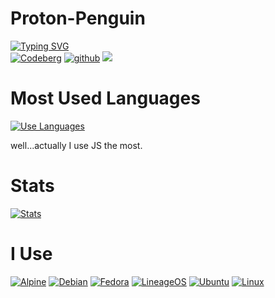 <h1>
  Proton-Penguin
</h1>

<div>
  <a href="https://git.io/typing-svg"><img src="https://readme-typing-svg.herokuapp.com?font=Fira+Code&pause=800&color=64A4FF&background=FFFFFF00&center=false&vCenter=true&random=false&height=40&lines=Hi%2C+my+name+is+Kevin.;I'm+a+full+time+Linux+user.;Currently+learning+Javascript." alt="Typing SVG" /></a>
</div>

<div>
  <a href="https://codeberg.org/proton-penguin"><img src="https://img.shields.io/badge/Codeberg-2185D0?style=for-the-badge&logo=Codeberg&logoColor=white" alt="Codeberg"/></a>
  <a href="https://github.com/proton-penguin"><img src="https://img.shields.io/badge/github-%23121011.svg?style=for-the-badge&logo=github&logoColor=white" alt="github"/></a>
  <a href=""><img src="https://img.shields.io/badge/Email-github.pectin480@slmail.me-6a58ff?style=for-the-badge&logo=protonmail&logoColor=white"/></a>
</div>
<div>
  <h1>
    Most Used Languages
  </h1>
  <div>
    <a href="https://codeberg.org/proton-penguin">
    <img src="https://github-readme-stats.vercel.app/api/top-langs/?username=proton-penguin" alt="Use Languages" />
    </a>
    <p>
      well...actually I use JS the most.
    </p>
  </div>
</div>


<div>
  <h1>
      Stats
  </h1>
  <div>
      <a href="https://codeberg.org/proton-penguin">
      <img src="https://github-readme-stats.vercel.app/api?username=proton-penguin&rank_icon=github" alt="Stats" />
      </a>
  </div>  
</div>

<div>
  <h1>
    I Use
  </h1>
  <div>
    <a href=""><img src="https://img.shields.io/badge/Alpine-%230D597F.svg?style=for-the-badge&logo=alpine-linux&logoColor=white" alt="Alpine" /></a>
    <a href=""><img src="https://img.shields.io/badge/Debian-D70A53?style=for-the-badge&logo=debian&logoColor=white" alt="Debian" /></a>
    <a href=""><img src="https://img.shields.io/badge/Fedora-294172?style=for-the-badge&logo=fedora&logoColor=white" alt="Fedora" /></a>
    <a href=""><img src="https://img.shields.io/badge/lineageos-167C80?style=for-the-badge&logo=lineageos&logoColor=white" alt="LineageOS" /></a>
    <a href=""><img src="https://img.shields.io/badge/Ubuntu-E95420?style=for-the-badge&logo=ubuntu&logoColor=white" alt="Ubuntu" /></a>
    <a href=""><img src="https://img.shields.io/badge/Linux-FCC624?style=for-the-badge&logo=linux&logoColor=black" alt="Linux" /></a>
  </div>
</div>
